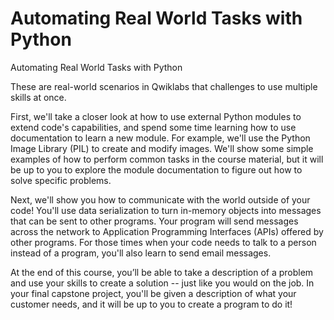# Automating Real World Tasks with Python

Automating Real World Tasks with Python

These are real-world scenarios in Qwiklabs that challenges to use multiple skills at once.

First, we'll take a closer look at how to use external Python modules to extend code's capabilities, and spend some time learning how to use documentation to learn a new module. For example, we'll use the Python Image Library (PIL) to create and modify images. We'll show some simple examples of how to perform common tasks in the course material, but it will be up to you to explore the module documentation to figure out how to solve specific problems.

Next, we'll show you how to communicate with the world outside of your code! You'll use data serialization to turn in-memory objects into messages that can be sent to other programs. Your program will send messages across the network to Application Programming Interfaces (APIs) offered by other programs. For those times when your code needs to talk to a person instead of a program, you'll also learn to send email messages.

At the end of this course, you’ll be able to take a description of a problem and use your skills to create a solution -- just like you would on the job. In your final capstone project, you'll be given a description of what your customer needs, and it will be up to you to create a program to do it!

